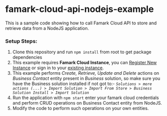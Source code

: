 # famark-cloud-api-nodejs-example
This is a sample code showing how to call Famark Cloud API to store and retrieve data from a NodeJS application.

### Setup Steps:
1. Clone this repository and run `npm install` from root to get package dependencies
2. This example requires **Famark Cloud Instance**, you can [Register New Instance](https://www.famark.com/Install/?ic=FreePlatform) or sign in to your [existing instance](https://www.famark.com/).
3. This example performs *Create, Retrieve, Update and Delete* actions on *Business Contact* entity present in *Business* solution, so make sure you have the Business solution installed if not got to:- 
*`Solutions > more actions (...) > Import Solution > Import From Store > Business Solution Install > Import Solution`*
4. Run the application with `npm start` enter your famark cloud credentials and perform CRUD operations on Business Contact entity from NodeJS. 
5. Modify the code to perform such operations on your own entities.

